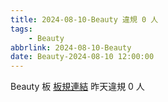 ```yaml
---
title: 2024-08-10-Beauty 違規 0 人
tags:
    - Beauty
abbrlink: 2024-08-10-Beauty
date: Beauty-2024-08-10 12:00:00
---
```

Beauty 板 [板規連結](https://www.ptt.cc/bbs/Beauty/M.1630069980.A.84B.html)
昨天違規 0 人
